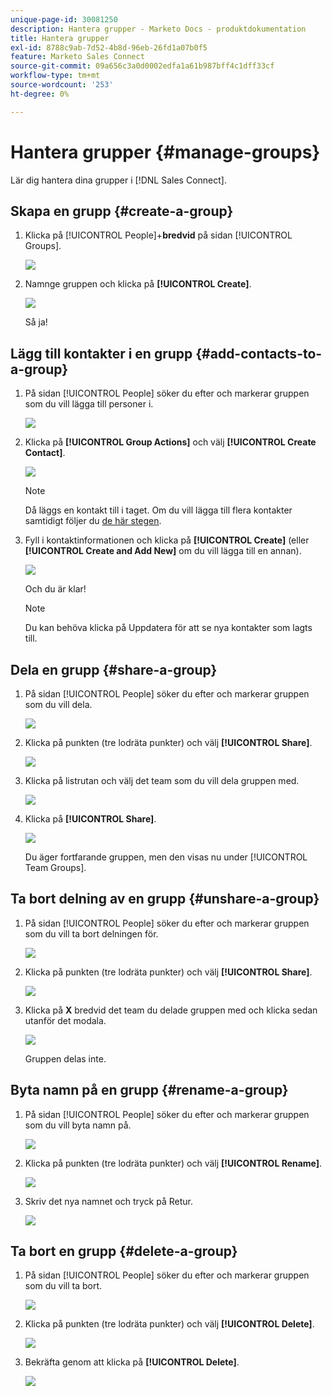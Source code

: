 ```yaml
---
unique-page-id: 30081250
description: Hantera grupper - Marketo Docs - produktdokumentation
title: Hantera grupper
exl-id: 8788c9ab-7d52-4b8d-96eb-26fd1a07b0f5
feature: Marketo Sales Connect
source-git-commit: 09a656c3a0d0002edfa1a61b987bff4c1dff33cf
workflow-type: tm+mt
source-wordcount: '253'
ht-degree: 0%

---
```


# Hantera grupper {#manage-groups}

Lär dig hantera dina grupper i [!DNL Sales Connect].

## Skapa en grupp {#create-a-group}

1. Klicka på [!UICONTROL People]+**bredvid** på sidan [!UICONTROL Groups].

   ![](assets/one-4.png)

1. Namnge gruppen och klicka på **[!UICONTROL Create]**.

   ![](assets/two-3.png)

   Så ja!

## Lägg till kontakter i en grupp {#add-contacts-to-a-group}

1. På sidan [!UICONTROL People] söker du efter och markerar gruppen som du vill lägga till personer i.

   ![](assets/three-3.png)

1. Klicka på **[!UICONTROL Group Actions]** och välj **[!UICONTROL Create Contact]**.

   ![](assets/four-3.png)

   >[!NOTE]
   >
   >Då läggs en kontakt till i taget. Om du vill lägga till flera kontakter samtidigt följer du [de här stegen](/help/marketo/product-docs/marketo-sales-connect/people/managing-contacts/import-contacts-via-csv.md).

1. Fyll i kontaktinformationen och klicka på **[!UICONTROL Create]** (eller **[!UICONTROL Create and Add New]** om du vill lägga till en annan).

   ![](assets/five-3.png)

   Och du är klar!

   >[!NOTE]
   >
   >Du kan behöva klicka på Uppdatera för att se nya kontakter som lagts till.

## Dela en grupp {#share-a-group}

1. På sidan [!UICONTROL People] söker du efter och markerar gruppen som du vill dela.

   ![](assets/six.png)

1. Klicka på punkten (tre lodräta punkter) och välj **[!UICONTROL Share]**.

   ![](assets/seven.png)

1. Klicka på listrutan och välj det team som du vill dela gruppen med.

   ![](assets/eight.png)

1. Klicka på **[!UICONTROL Share]**.

   ![](assets/nine.png)

   Du äger fortfarande gruppen, men den visas nu under [!UICONTROL Team Groups].

## Ta bort delning av en grupp {#unshare-a-group}

1. På sidan [!UICONTROL People] söker du efter och markerar gruppen som du vill ta bort delningen för.

   ![](assets/ten.png)

1. Klicka på punkten (tre lodräta punkter) och välj **[!UICONTROL Share]**.

   ![](assets/eleven.png)

1. Klicka på **X** bredvid det team du delade gruppen med och klicka sedan utanför det modala.

   ![](assets/twelve.png)

   Gruppen delas inte.

## Byta namn på en grupp {#rename-a-group}

1. På sidan [!UICONTROL People] söker du efter och markerar gruppen som du vill byta namn på.

   ![](assets/six.png)

1. Klicka på punkten (tre lodräta punkter) och välj **[!UICONTROL Rename]**.

   ![](assets/thirteen.png)

1. Skriv det nya namnet och tryck på Retur.

   ![](assets/fourteen.png)

## Ta bort en grupp {#delete-a-group}

1. På sidan [!UICONTROL People] söker du efter och markerar gruppen som du vill ta bort.

   ![](assets/fifteen.png)

1. Klicka på punkten (tre lodräta punkter) och välj **[!UICONTROL Delete]**.

   ![](assets/sixteen.png)

1. Bekräfta genom att klicka på **[!UICONTROL Delete]**.

   ![](assets/seventeen.png)
